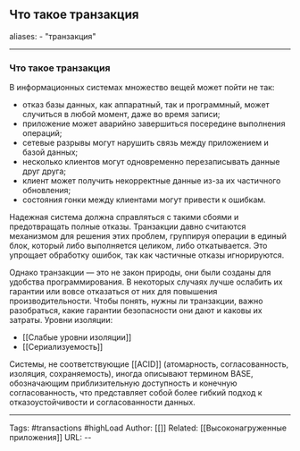 ## Что такое транзакция
aliases: 
	- "транзакция"

---

### Что такое транзакция

В информационных системах множество вещей может пойти не так:

- отказ базы данных, как аппаратный, так и программный, может случиться в любой момент, даже во время записи;
- приложение может аварийно завершиться посередине выполнения операций;
- сетевые разрывы могут нарушить связь между приложением и базой данных;
- несколько клиентов могут одновременно перезаписывать данные друг друга;
- клиент может получить некорректные данные из-за их частичного обновления;
- состояния гонки между клиентами могут привести к ошибкам.

Надежная система должна справляться с такими сбоями и предотвращать полные отказы. Транзакции давно считаются механизмом для решения этих проблем, группируя операции в единый блок, который либо выполняется целиком, либо откатывается. Это упрощает обработку ошибок, так как частичные отказы игнорируются.

Однако транзакции — это не закон природы, они были созданы для удобства программирования. В некоторых случаях лучше ослабить их гарантии или вовсе отказаться от них для повышения производительности. Чтобы понять, нужны ли транзакции, важно разобраться, какие гарантии безопасности они дают и каковы их затраты. 
Уровни изоляции:
- [[Слабые уровни изоляции]]
- [[Сериализуемость]]


Системы, не соответствующие [[ACID]] (атомарность, согласованность, изоляция, сохраняемость), иногда описывают термином BASE, обозначающим приблизительную доступность и конечную согласованность, что представляет собой более гибкий подход к отказоустойчивости и согласованности данных.





---
Tags: #transactions #highLoad
Author: [[]]
Related: [[Высоконагруженные приложения]]
URL: -- 